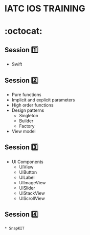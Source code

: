 #  IATC IOS TRAINING 
#  :octocat:

## Session :one:
+ Swift

## Session :two:

+ Pure functions
+ Implicit and explicit parameters
+ High order functions
+ Design patterns
    * Singleton
    * Builder
    * Factory 
+ View model

## Session :three:

+ UI Components 
    * UIView
    * UIButton
    * UILabel
    * UIImageView
    * UISlider
    * UIStackView
    * UIScrollView

## Session :four:
    * SnapKIT
